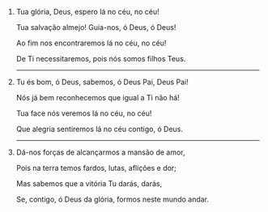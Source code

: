 1. Tua glória, Deus, espero lá no céu, no céu!

   Tua salvação almejo! Guia-nos, ó Deus, ó Deus!

   Ao fim nos encontraremos lá no céu, no céu!

   De Ti necessitaremos, pois nós somos filhos Teus.

   ---

2. Tu és bom, ó Deus, sabemos, ó Deus Pai, Deus Pai!

   Nós já bem reconhecemos que igual a Ti não há!

   Tua face nós veremos lá no céu, no céu!

   Que alegria sentiremos lá no céu contigo, ó Deus.

   ---

3. Dá-nos forças de alcançarmos a mansão de amor,

   Pois na terra temos fardos, lutas, aflições e dor;

   Mas sabemos que a vitória Tu darás, darás,

   Se, contigo, ó Deus da glória, formos neste mundo andar.
